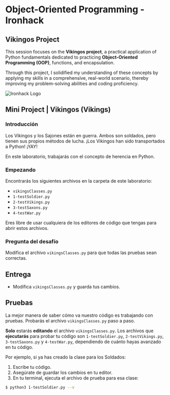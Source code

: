 # Object-Oriented Programming - Ironhack

## Vikingos Project

This session focuses on the **Vikingos project**, a practical application of Python fundamentals dedicated to practicing **Object-Oriented Programming (OOP)**, functions, and encapsulation. 

Through this project, I solidified my understanding of these concepts by applying my skills in a comprehensive, real-world scenario, thereby improving my problem-solving abilities and coding proficiency.

![Ironhack Logo](https://user-images.githubusercontent.com/23629340/40541063-a07a0a8a-601a-11e8-91b5-2f13e4e6b441.png)

## Mini Project | Vikingos (Vikings)

### Introducción

Los Vikingos y los Sajones están en guerra. Ambos son soldados, pero tienen sus propios métodos de lucha. ¡Los Vikingos han sido transportados a Python! ¡YAY!

En este laboratorio, trabajarás con el concepto de herencia en Python.

### Empezando

Encontrarás los siguientes archivos en la carpeta de este laboratorio:

- `vikingsClasses.py`
- `1-testSoldier.py`
- `2-testVikings.py`
- `3-testSaxons.py`
- `4-testWar.py`

Eres libre de usar cualquiera de los editores de código que tengas para abrir estos archivos.

### Pregunta del desafío

Modifica el archivo `vikingsClasses.py` para que todas las pruebas sean correctas.

## Entrega

- Modifica `vikingsClasses.py` y guarda tus cambios.

## Pruebas

La mejor manera de saber cómo va nuestro código es trabajando con pruebas. Probarás el archivo `vikingsClasses.py` paso a paso.

**Solo** estarás **editando** el archivo `vikingsClasses.py`. Los archivos que **ejecutarás** para probar tu código son `1-testSoldier.py`, `2-testVikings.py`, `3-testSaxons.py` y `4-testWar.py`, dependiendo de cuánto hayas avanzado en tu código.

Por ejemplo, si ya has creado la clase para los Soldados:

1. Escribe tu código.
2. Asegúrate de guardar los cambios en tu editor.
3. En tu terminal, ejecuta el archivo de prueba para esa clase:

```bash
$ python3 1-testSoldier.py --v
